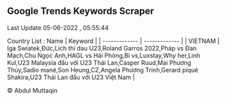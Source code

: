 

## Google Trends Keywords Scraper 
 
Last Update 05-06-2022 , 05:55:44

Country List :
 Name  | Keyword |
| ------------- | ------------- |
| VIETNAM | Iga Swiatek,Đức,Lich thi dau U23,Roland Garros 2022,Pháp vs Đan Mạch,Chu Ngọc Anh,HAGL vs Hải Phòng,Bỉ vs,Luxstay,Why her,Linh Kul,U23 Malaysia đấu với U23 Thái Lan,Casper Ruud,Mai Phương Thúy,Sadio mané,Son Heung,CZ,Angela Phương Trinh,Gerard piqué Shakira,U23 Thái Lan đấu với U23 Việt Nam |



© Abdul Muttaqin 
